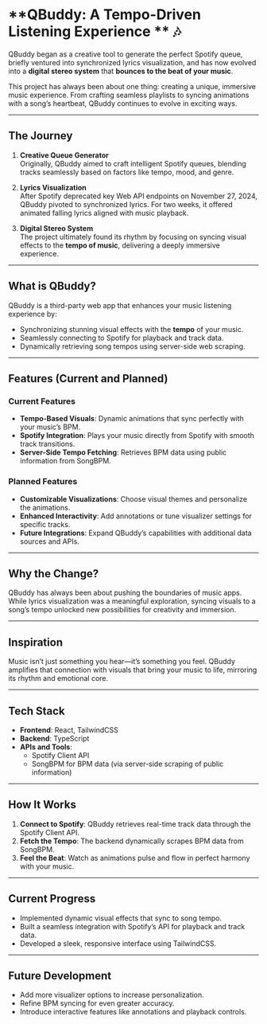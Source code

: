 # **QBuddy: A Tempo-Driven Listening Experience ** 🎶  

QBuddy began as a creative tool to generate the perfect Spotify queue, briefly ventured into synchronized lyrics visualization, and has now evolved into a **digital stereo system** that **bounces to the beat of your music**.  

This project has always been about one thing: creating a unique, immersive music experience. From crafting seamless playlists to syncing animations with a song’s heartbeat, QBuddy continues to evolve in exciting ways.  

---

## **The Journey**  
1. **Creative Queue Generator**  
   Originally, QBuddy aimed to craft intelligent Spotify queues, blending tracks seamlessly based on factors like tempo, mood, and genre.  

2. **Lyrics Visualization**  
   After Spotify deprecated key Web API endpoints on November 27, 2024, QBuddy pivoted to synchronized lyrics. For two weeks, it offered animated falling lyrics aligned with music playback.  

3. **Digital Stereo System**  
   The project ultimately found its rhythm by focusing on syncing visual effects to the **tempo of music**, delivering a deeply immersive experience.  

---

## **What is QBuddy?**  
QBuddy is a third-party web app that enhances your music listening experience by:  
- Synchronizing stunning visual effects with the **tempo** of your music.  
- Seamlessly connecting to Spotify for playback and track data.  
- Dynamically retrieving song tempos using server-side web scraping.  

---

## **Features (Current and Planned)**  

### **Current Features**  
- **Tempo-Based Visuals**: Dynamic animations that sync perfectly with your music’s BPM.  
- **Spotify Integration**: Plays your music directly from Spotify with smooth track transitions.  
- **Server-Side Tempo Fetching**: Retrieves BPM data using public information from SongBPM.  

### **Planned Features**  
- **Customizable Visualizations**: Choose visual themes and personalize the animations.  
- **Enhanced Interactivity**: Add annotations or tune visualizer settings for specific tracks.  
- **Future Integrations**: Expand QBuddy’s capabilities with additional data sources and APIs.  

---

## **Why the Change?**  
QBuddy has always been about pushing the boundaries of music apps. While lyrics visualization was a meaningful exploration, syncing visuals to a song’s tempo unlocked new possibilities for creativity and immersion.  

---

## **Inspiration**  
Music isn’t just something you hear—it’s something you feel. QBuddy amplifies that connection with visuals that bring your music to life, mirroring its rhythm and emotional core.  

---

## **Tech Stack**  
- **Frontend**: React, TailwindCSS  
- **Backend**: TypeScript  
- **APIs and Tools**:  
  - Spotify Client API  
  - SongBPM for BPM data (via server-side scraping of public information)  

---

## **How It Works**  
1. **Connect to Spotify**: QBuddy retrieves real-time track data through the Spotify Client API.  
2. **Fetch the Tempo**: The backend dynamically scrapes BPM data from SongBPM.  
3. **Feel the Beat**: Watch as animations pulse and flow in perfect harmony with your music.  

---

## **Current Progress**  
- Implemented dynamic visual effects that sync to song tempo.  
- Built a seamless integration with Spotify’s API for playback and track data.  
- Developed a sleek, responsive interface using TailwindCSS.  

---

## **Future Development**  
- Add more visualizer options to increase personalization.  
- Refine BPM syncing for even greater accuracy.  
- Introduce interactive features like annotations and playback controls.  
